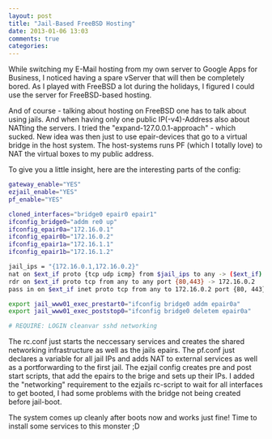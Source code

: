 ```yaml
---
layout: post
title: "Jail-Based FreeBSD Hosting"
date: 2013-01-06 13:03
comments: true
categories: 
---
```


While switching my E-Mail hosting from my own server to Google Apps for Business, I noticed having a spare vServer that will then be completely bored. As I played with FreeBSD a lot during the holidays, I figured I could use the server for FreeBSD-based hosting.

And of course - talking about hosting on FreeBSD one has to talk about using jails. And when having only one public IP(-v4)-Address also about NATting the servers. I tried the "expand-127.0.0.1-approach" - which sucked. New idea was then just to use epair-devices that go to a virtual bridge in the host system. The host-systems runs PF (which I totally love) to NAT the virtual boxes to my public address.

To give you a little insight, here are the interesting parts of the config:

``` bash /etc/rc.conf
gateway_enable="YES"
ezjail_enable="YES"
pf_enable="YES"

cloned_interfaces="bridge0 epair0 epair1"
ifconfig_bridge0="addm re0 up"
ifconfig_epair0a="172.16.0.1"
ifconfig_epair0b="172.16.0.2"
ifconfig_epair1a="172.16.1.1"
ifconfig_epair1b="172.16.1.2"
``` 

``` bash /etc/pf.conf
jail_ips = "{172.16.0.1,172.16.0.2}"
nat on $ext_if proto {tcp udp icmp} from $jail_ips to any -> ($ext_if)
rdr on $ext_if proto tcp from any to any port {80,443} -> 172.16.0.2
pass in on $ext_if inet proto tcp from any to 172.16.0.2 port {80, 443}
``` 

```  bash /usr/local/etc/ezjail/www01
export jail_www01_exec_prestart0="ifconfig bridge0 addm epair0a"
export jail_www01_exec_poststop0="ifconfig bridge0 deletem epair0a"
``` 

``` bash /usr/local/etc/rc.d/ezjail.sh
# REQUIRE: LOGIN cleanvar sshd networking
``` 

The rc.conf just starts the neccessary services and creates the shared networking infrastructure as well as the jails epairs. The pf.conf just declares a variable for all jail IPs and adds NAT to external services as well as a portforwarding to the first jail.
The ezjail config creates pre and post start scripts, that add the epairs to the brige and sets up their IPs. I added the "networking" requirement to the ezjails rc-script to wait for all interfaces to get booted, I had some problems with the bridge not being created before jail-boot.

The system comes up cleanly after boots now and works just fine! Time to install some services to this monster ;D 